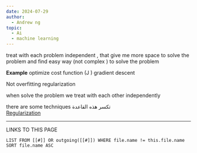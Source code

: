 ```yaml
---
date: 2024-07-29
author:
  - Andrew ng
topic:
  - Ai
  - machine learning
---
```

treat with each problem independent , that give me more space to solve the problem and find easy way (not complex ) to solve the problem 

**Example**
optimize cost function (J )
	gradient descent 

Not overfitting 
	regularization 


when solve the problem we treat with each other independently   

there are some techniques  تكسر هذه القاعدة  
[Regularization](_ZettleNotes/programming%20Notes/Ai%20Notes/Regularization.md)


----
LINKS TO THIS PAGE 
```dataview
LIST FROM [[#]] OR outgoing([[#]]) WHERE file.name != this.file.name SORT file.name ASC
```

